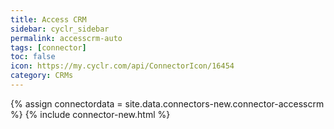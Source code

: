 ```yaml
---
title: Access CRM
sidebar: cyclr_sidebar
permalink: accesscrm-auto
tags: [connector]
toc: false
icon: https://my.cyclr.com/api/ConnectorIcon/16454
category: CRMs
---
```

{% assign connectordata = site.data.connectors-new.connector-accesscrm %}
{% include connector-new.html %}	
